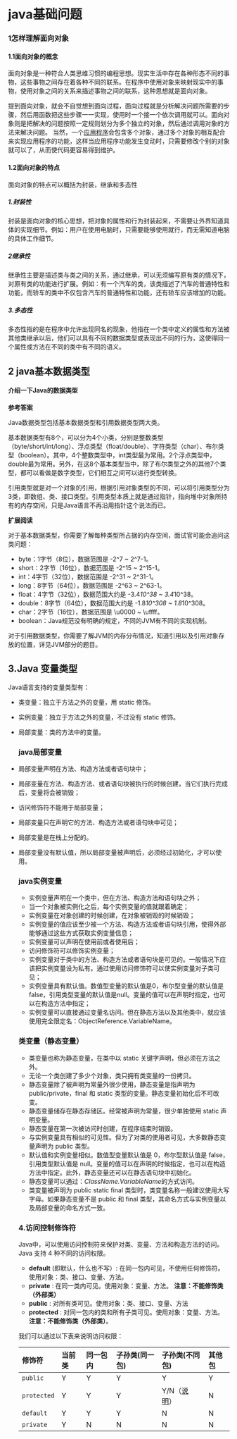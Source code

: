 # java基础问题

### 	1怎样理解面向对象

#### 		1.1面向对象的概念

​		面向对象是一种符合人类思维习惯的编程思想。现实生活中存在各种形态不同的事物，这些事物之间存在着各种不同的联系。在程序中使用对象来映射现实中的事物，使用对象之间的关系来描述事物之间的联系，这种思想就是面向对象。

​		提到面向对象，就会不自觉想到面向过程，面向过程就是分析解决问题所需要的步骤，然后用函数把这些步骤一一实现，使用时一个接一个依次调用就可以。面向对象则是把解决的问题按照一定规则划分为多个独立的对象，然后通过调用对象的方法来解决问题。 当然，一个[应用程序](https://www.zhihu.com/search?q=应用程序&search_source=Entity&hybrid_search_source=Entity&hybrid_search_extra={"sourceType"%3A"article"%2C"sourceId"%3A"85765989"})会包含多个对象，通过多个对象的相互配合来实现应用程序的功能，这样当应用程序功能发生变动时，只需要修改个别的对象就可以了，从而使代码更容易得到维护。 

#### 		1.2面向对象的特点

面向对象的特点可以概括为封装，继承和多态性

##### 1.封装性

​		封装是面向对象的核心思想，把对象的属性和行为封装起来，不需要让外界知道具体的实现细节。例如：用户在使用电脑时，只需要能够使用就行，而无需知道电脑的具体工作细节。

##### 2继承性

​		继承性主要是描述类与类之间的关系，通过继承，可以无须编写原有类的情况下，对原有类的功能进行扩展。例如：有一个汽车的类，该类描述了汽车的普通特性和功能，而轿车的类中不仅包含汽车的普通特性和功能，还有轿车应该增加的功能。

##### 3.多态性

​		多态性指的是在程序中允许出现同名的现象，他指在一个类中定义的属性和方法被其他类继承以后，他们可以具有不同的数据类型或表现出不同的行为，这使得同一个属性或方法在不同的类中有不同的语义。



## 2 java基本数据类型

#### 介绍一下Java的数据类型

**参考答案**

Java数据类型包括基本数据类型和引用数据类型两大类。

基本数据类型有8个，可以分为4个小类，分别是整数类型（byte/short/int/long）、浮点类型（float/double）、字符类型（char）、布尔类型（boolean）。其中，4个整数类型中，int类型最为常用。2个浮点类型中，double最为常用。另外，在这8个基本类型当中，除了布尔类型之外的其他7个类型，都可以看做是数字类型，它们相互之间可以进行类型转换。

引用类型就是对一个对象的引用，根据引用对象类型的不同，可以将引用类型分为3类，即数组、类、接口类型。引用类型本质上就是通过指针，指向堆中对象所持有的内存空间，只是Java语言不再沿用指针这个说法而已。

**扩展阅读**

对于基本数据类型，你需要了解每种类型所占据的内存空间，面试官可能会追问这类问题：

- byte：1字节（8位），数据范围是 -2^7 ~ 2^7-1。
- short：2字节（16位），数据范围是 -2^15 ~ 2^15-1。
- int：4字节（32位），数据范围是 -2^31 ~ 2^31-1。
- long：8字节（64位），数据范围是 -2^63 ~ 2^63-1。
- float：4字节（32位），数据范围大约是 -3.4*10^38 ~ 3.4*10^38。
- double：8字节（64位），数据范围大约是 -1.8*10^308 ~ 1.8*10^308。
- char：2字节（16位），数据范围是 \u0000 ~ \uffff。
- boolean：Java规范没有明确的规定，不同的JVM有不同的实现机制。

对于引用数据类型，你需要了解JVM的内存分布情况，知道引用以及引用对象存放的位置，详见JVM部分的题目。

## 3.Java 变量类型

Java语言支持的变量类型有：

- 类变量：独立于方法之外的变量，用 static 修饰。

- 实例变量：独立于方法之外的变量，不过没有 static 修饰。

- 局部变量：类的方法中的变量。

  ### java局部变量

- 局部变量声明在方法、构造方法或者语句块中；

- 局部变量在方法、构造方法、或者语句块被执行的时候创建，当它们执行完成后，变量将会被销毁；

- 访问修饰符不能用于局部变量；

- 局部变量只在声明它的方法、构造方法或者语句块中可见；

- 局部变量是在栈上分配的。

- 局部变量没有默认值，所以局部变量被声明后，必须经过初始化，才可以使用。

  ### java实例变量

  - 实例变量声明在一个类中，但在方法、构造方法和语句块之外；
  - 当一个对象被实例化之后，每个实例变量的值就跟着确定；
  - 实例变量在对象创建的时候创建，在对象被销毁的时候销毁；
  - 实例变量的值应该至少被一个方法、构造方法或者语句块引用，使得外部能够通过这些方式获取实例变量信息；
  - 实例变量可以声明在使用前或者使用后；
  - 访问修饰符可以修饰实例变量；
  - 实例变量对于类中的方法、构造方法或者语句块是可见的。一般情况下应该把实例变量设为私有。通过使用访问修饰符可以使实例变量对子类可见；
  - 实例变量具有默认值。数值型变量的默认值是0，布尔型变量的默认值是false，引用类型变量的默认值是null。变量的值可以在声明时指定，也可以在构造方法中指定；
  - 实例变量可以直接通过变量名访问。但在静态方法以及其他类中，就应该使用完全限定名：ObjectReference.VariableName。

  ###  类变量（静态变量）

  - 类变量也称为静态变量，在类中以 static 关键字声明，但必须在方法之外。
  - 无论一个类创建了多少个对象，类只拥有类变量的一份拷贝。
  - 静态变量除了被声明为常量外很少使用，静态变量是指声明为 public/private，final 和 static 类型的变量。静态变量初始化后不可改变。
  - 静态变量储存在静态存储区。经常被声明为常量，很少单独使用 static 声明变量。
  - 静态变量在第一次被访问时创建，在程序结束时销毁。
  - 与实例变量具有相似的可见性。但为了对类的使用者可见，大多数静态变量声明为 public 类型。
  - 默认值和实例变量相似。数值型变量默认值是 0，布尔型默认值是 false，引用类型默认值是 null。变量的值可以在声明的时候指定，也可以在构造方法中指定。此外，静态变量还可以在静态语句块中初始化。
  - 静态变量可以通过：*ClassName.VariableName*的方式访问。
  - 类变量被声明为 public static final 类型时，类变量名称一般建议使用大写字母。如果静态变量不是 public 和 final 类型，其命名方式与实例变量以及局部变量的命名方式一致。

  ### 4.访问控制修饰符

  Java中，可以使用访问控制符来保护对类、变量、方法和构造方法的访问。Java 支持 4 种不同的访问权限。

  - **default** (即默认，什么也不写）: 在同一包内可见，不使用任何修饰符。使用对象：类、接口、变量、方法。
  - **private** : 在同一类内可见。使用对象：变量、方法。 **注意：不能修饰类（外部类）**
  - **public** : 对所有类可见。使用对象：类、接口、变量、方法
  - **protected** : 对同一包内的类和所有子类可见。使用对象：变量、方法。 **注意：不能修饰类（外部类）**。

  我们可以通过以下表来说明访问权限：

  | 修饰符      | 当前类 | 同一包内 | 子孙类(同一包) | 子孙类(不同包)                                               | 其他包 |
  | :---------- | :----- | :------- | :------------- | :----------------------------------------------------------- | :----- |
  | `public`    | Y      | Y        | Y              | Y                                                            | Y      |
  | `protected` | Y      | Y        | Y              | Y/N（[说明](https://www.runoob.com/java/java-modifier-types.html#protected-desc)） | N      |
  | `default`   | Y      | Y        | Y              | N                                                            | N      |
  | `private`   | Y      | N        | N              | N                                                            | N      |



